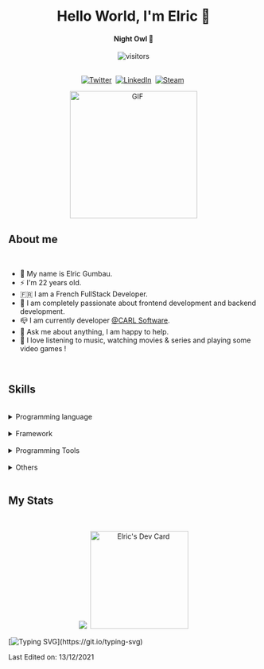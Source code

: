 <p>
  <h1 align="center"><b>Hello World, I'm Elric 👋</b></h1>
</p>

<p>
  <h4 align="center"><b>Night Owl 🦉</b></h4>
</p>

<p align="center">
    <img align="center" alt="visitors" src="https://gpvc.arturio.dev/rEnergYr" />
</p>

<p align="center">
<br>
<a href="https://twitter.com/rEnergYr_"><img src="https://img.shields.io/badge/twitter-%231DA1F2.svg?&style=for-the-badge&logo=twitter&logoColor=white" alt="Twitter" /></a>&nbsp;
<a href="https://fr.linkedin.com/in/elric-gumbau-30943417a"><img src="https://img.shields.io/badge/linkedin-%230077B5.svg?&style=for-the-badge&logo=linkedin&logoColor=white" alt="LinkedIn" /></a>&nbsp;
<a href="https://steamcommunity.com/profiles/76561198155406077/"><img src="https://img.shields.io/badge/steam-2a475e.svg?&style=for-the-badge&logo=steam" alt="Steam" /></a>&nbsp;
</p>

<p align="center">
  <img height="256px" alt="GIF" src="https://i.pinimg.com/originals/e4/26/70/e426702edf874b181aced1e2fa5c6cde.gif" />
<p>

## About me

<br>

- 🦄 My name is Elric Gumbau.
- ⚡ I'm 22 years old.
- 🇫🇷 I am a French FullStack Developer.
- 💚 I am completely passionate about frontend development and backend development.
- 📪 I am currently developer <a href="https://www.carl-software.fr/" target="_blank">@CARL Software</a>.
- 💬 Ask me about anything, I am happy to help.
- 🎉 I love listening to music, watching movies & series and playing some video games !

<br>

## Skills

<br>

<details>
<summary>Programming language</summary>
<br>
<img src="https://img.shields.io/badge/-TypeScript%20-%23323330?style=for-the-badge&logo=typescript">&nbsp;
<img src="https://img.shields.io/badge/-Sass%20-%23323330?style=for-the-badge&logo=sass"> 
</details>
<br>

<details>
<summary>Framework</summary>
<br>
<img src="https://img.shields.io/badge/-Vue.js%20-%23323330?style=for-the-badge&logo=vue.js">&nbsp;
<img src="https://img.shields.io/badge/-Fastify-%23323330?style=for-the-badge&logo=fastify">
</details>
<br>

<details>
<summary>Programming Tools</summary>
<br>
<img src="https://img.shields.io/badge/-Node.js-%23323330?style=for-the-badge&logo=node.js">&nbsp;
<img src="https://img.shields.io/badge/-MongoDB-%23323330?style=for-the-badge&logo=mongodb">&nbsp;
<img src="https://img.shields.io/badge/-Node%20Red-%23323330?style=for-the-badge&logo=node-red&logoColor=red">
</details>
<br>

<details>
<summary>Others</summary>
<br>
<img src="https://img.shields.io/badge/-macOS-%23323330?style=for-the-badge&logo=apple">&nbsp;
<img src="https://img.shields.io/badge/-VS%20Code-%23323330?style=for-the-badge&logo=Visual-studio-code&logoColor=blue">&nbsp;
<img src="https://img.shields.io/badge/Insomnia-%23323330?style=for-the-badge&logo=insomnia">&nbsp;
<img src="https://img.shields.io/badge/Brave-%23323330?style=for-the-badge&logo=brave">
</details>

<br>

## My Stats

<br>
  
<p float="left" align="center">
  <img src="https://github-readme-stats.vercel.app/api?username=rEnergYr&count_private=true&show_icons=trueline_height=21&theme=dracula">&nbsp;
  <a href="https://app.daily.dev/EnergY_"><img height="197px" src="https://api.daily.dev/devcards/a85314732ebb474aa089249083e5fd5b.png?r=j2t" alt="Elric's Dev Card"/>   </a>
</p>

[![Typing SVG](https://readme-typing-svg.herokuapp.com?color=%2336BCF7&lines=Happy+coding!)](https://git.io/typing-svg)

Last Edited on: 13/12/2021
